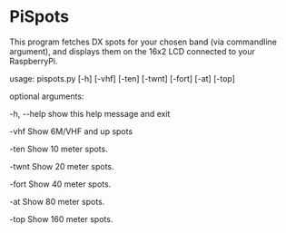 # PiSpots

This program fetches DX spots for your chosen band (via commandline argument), and displays them on the 16x2 LCD connected to your RaspberryPi.

usage: pispots.py [-h] [-vhf] [-ten] [-twnt] [-fort] [-at] [-top]

optional arguments:

-h, --help  show this help message and exit

-vhf        Show 6M/VHF and up spots

-ten        Show 10 meter spots.

-twnt       Show 20 meter spots.

-fort       Show 40 meter spots.

-at         Show 80 meter spots.

-top        Show 160 meter spots.
